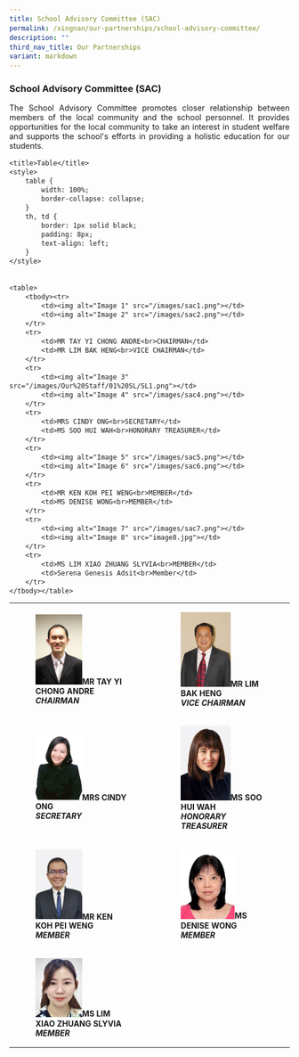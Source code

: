 ```yaml
---
title: School Advisory Committee (SAC)
permalink: /xingnan/our-partnerships/school-advisory-committee/
description: ""
third_nav_title: Our Partnerships
variant: markdown
---
```

### School Advisory Committee (SAC)

<p align="justify"> 
The School Advisory Committee promotes closer relationship between members of the local community and the school personnel. It provides opportunities for the local community to take an interest in student welfare and supports the school's efforts in providing a holistic education for our students.
	</p>
	



    
    
    <title>Table</title>
    <style>
        table {
            width: 100%;
            border-collapse: collapse;
        }
        th, td {
            border: 1px solid black;
            padding: 8px;
            text-align: left;
        }
    </style>


    <table>
        <tbody><tr>
            <td><img alt="Image 1" src="/images/sac1.png"></td>
            <td><img alt="Image 2" src="/images/sac2.png"></td>
        </tr>
        <tr>
            <td>MR TAY YI CHONG ANDRE<br>CHAIRMAN</td>
            <td>MR LIM BAK HENG<br>VICE CHAIRMAN</td>
        </tr>
        <tr>
            <td><img alt="Image 3" src="/images/Our%20Staff/01%20SL/SL1.png"></td>
            <td><img alt="Image 4" src="/images/sac4.png"></td>
        </tr>
        <tr>
            <td>MRS CINDY ONG<br>SECRETARY</td>
            <td>MS SOO HUI WAH<br>HONORARY TREASURER</td>
        </tr>
        <tr>
            <td><img alt="Image 5" src="/images/sac5.png"></td>
            <td><img alt="Image 6" src="/images/sac6.png"></td>
        </tr>
        <tr>
            <td>MR KEN KOH PEI WENG<br>MEMBER</td>
            <td>MS DENISE WONG<br>MEMBER</td>
        </tr>
        <tr>
            <td><img alt="Image 7" src="/images/sac7.png"></td>
            <td><img alt="Image 8" src="image8.jpg"></td>
        </tr>
        <tr>
            <td>MS LIM XIAO ZHUANG SLYVIA<br>MEMBER</td>
            <td>Serena Genesis Adsit<br>Member</td>
        </tr>
    </tbody></table>




|  	|  	|
|---	|---	|
|  <figure><img src="/images/sac1.png" style="width:50%"><b>MR TAY YI CHONG ANDRE<b><br><i>CHAIRMAN</i>	| <figure><img src="/images/sac2.png" style="width:60%"><b>MR LIM BAK HENG<b><br><i>VICE CHAIRMAN</i> 	|
| <figure><img src="/images/Our%20Staff/01%20SL/SL1.png" style="width:50%"><b>MRS CINDY ONG<b><br><i>SECRETARY</i> 	| <figure><img src="/images/sac4.png" style="width:60%"><b>MS SOO HUI WAH<b><br><i>HONORARY TREASURER</i> 	|
| <figure><img src="/images/sac5.png" style="width:50%"><b>MR KEN KOH PEI WENG<b><br><i>MEMBER</i> 	| <figure><img src="/images/sac6.png" style="width:65%"><b>MS DENISE WONG<b><br><i>MEMBER</i> 	|
| <figure><img src="/images/Our%20Staff/05%20SAC/xnpssac7.png" style="width:50%"><b>MS LIM XIAO ZHUANG SLYVIA<b><br><i>MEMBER</i>  </b></b></figure></b></b></figure></b></b></figure></b></b></figure></b></b></figure></b></b></figure></b></b></figure>